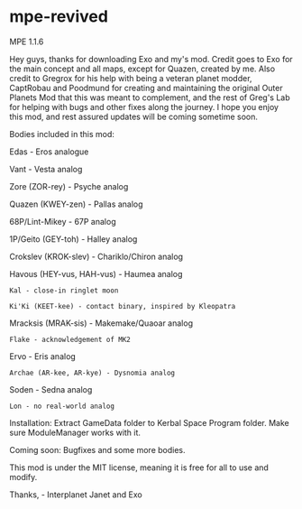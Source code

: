 # mpe-revived
MPE 1.1.6

Hey guys, thanks for downloading Exo and my's mod. Credit goes to Exo for the main concept and all maps, except for Quazen, created by me. Also credit to Gregrox for his help with being a veteran planet modder, CaptRobau and Poodmund for creating and maintaining the original Outer Planets Mod that this was meant to complement, and the rest of Greg's Lab for helping with bugs and other fixes along the journey. I hope you enjoy this mod, and rest assured updates will be coming sometime soon.

Bodies included in this mod:

Edas - Eros analogue

Vant - Vesta analog

Zore (ZOR-rey) - Psyche analog

Quazen (KWEY-zen) - Pallas analog

68P/Lint-Mikey - 67P analog

1P/Geito (GEY-toh) - Halley analog

Crokslev (KROK-slev) - Chariklo/Chiron analog

Havous (HEY-vus, HAH-vus) - Haumea analog

	Kal - close-in ringlet moon

	Ki'Ki (KEET-kee) - contact binary, inspired by Kleopatra

Mracksis (MRAK-sis) - Makemake/Quaoar analog

	Flake - acknowledgement of MK2

Ervo - Eris analog

	Archae (AR-kee, AR-kye) - Dysnomia analog

Soden - Sedna analog

	Lon - no real-world analog

Installation: Extract GameData folder to Kerbal Space Program folder. Make sure ModuleManager works with it.

Coming soon: Bugfixes and some more bodies.

This mod is under the MIT license, meaning it is free for all to use and modify.

Thanks,
	- Interplanet Janet and Exo
